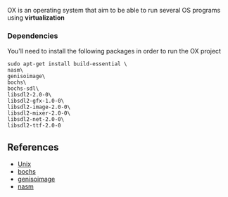 OX is an operating system that aim to be able to run several OS programs using **virtualization**

### Dependencies
You'll need to install the following packages in order to run the OX project 
```
sudo apt-get install build-essential \
nasm\
genisoimage\
bochs\
bochs-sdl\
libsdl2-2.0-0\
libsdl2-gfx-1.0-0\
libsdl2-image-2.0-0\
libsdl2-mixer-2.0-0\
libsdl2-net-2.0-0\
libsdl2-ttf-2.0-0
```
## References
- [Unix](https://fr.wikipedia.org/wiki/Unix)
- [bochs](http://bochs.sourceforge.net/)
- [genisoimage](https://wiki.debian.org/fr/genisoimage)
- [nasm](https://www.nasm.us/)

